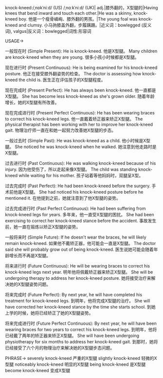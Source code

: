 knock-kneed:/ˌnɒkˈniːd/ (US) /ˌnɑːkˈniːd/ (UK)| adj.|膝外翻的，X型腿的|Having knees that bend inward and touch each other.|He was a skinny, knock-kneed boy. 他是一个瘦骨嶙峋、膝外翻的男孩。|The young foal was knock-kneed and clumsy. 小马驹膝盖外翻，步履蹒跚。|近义词：bowlegged (反义词), valgus|反义词：bowlegged|词性:形容词


USAGE->

一般现在时 (Simple Present):
He is knock-kneed. 他是X型腿。
Many children are knock-kneed when they are young. 很多小孩小时候都是X型腿。

现在进行时 (Present Continuous):
He is being examined for his knock-kneed posture. 他正在接受膝外翻姿势的检查。
The doctor is assessing how knock-kneed the child is. 医生正在评估孩子的X型腿程度。

现在完成时 (Present Perfect):
He has always been knock-kneed. 他一直都是X型腿。
She has become less knock-kneed as she's grown older. 随着年龄增长，她的X型腿有所改善。

现在完成进行时 (Present Perfect Continuous):
He has been wearing braces to correct his knock-kneed legs. 他一直戴着矫正器来矫正X型腿。
The physical therapist has been working with her to improve her knock-kneed gait.  物理治疗师一直在和她一起努力改善她X型腿的步态。

一般过去时 (Simple Past):
He was knock-kneed as a child. 他小时候是X型腿。
She noticed he was knock-kneed when he walked. 她注意到他走路时是X型腿。

过去进行时 (Past Continuous):
He was walking knock-kneed because of his injury. 因为他受伤了，所以走起来像X型腿。
The child was standing knock-kneed while waiting for his mother.  孩子站着等他妈妈时，双腿呈X型。


过去完成时 (Past Perfect):
He had been knock-kneed before the surgery. 手术前他是X型腿。
She had noticed his knock-kneed posture before he mentioned it. 在他提到之前，她就注意到了他X型腿的姿势。

过去完成进行时 (Past Perfect Continuous):
He had been suffering from knock-kneed legs for years. 多年来，他一直受X型腿的困扰。
She had been exercising to correct her knock-kneed stance before the accident. 事故发生前，她一直在锻炼以矫正X型腿的姿势。

一般将来时 (Simple Future):
If he doesn't wear the braces, he will likely remain knock-kneed. 如果他不戴矫正器，他可能会一直是X型腿。
The doctor said she will probably grow out of being knock-kneed. 医生说她可能会随着年龄增长而不再是X型腿。

将来进行时 (Future Continuous):
He will be wearing braces to correct his knock-kneed legs next year. 明年他将佩戴矫正器来矫正X型腿。
She will be undergoing therapy to address her knock-kneed posture. 她将接受治疗来解决她的X型腿姿势问题。

将来完成时 (Future Perfect):
By next year, he will have completed his treatment for knock-kneed legs. 到明年，他将完成X型腿的治疗。
She will have corrected her knock-kneed stance by the time she starts school. 到她上学的时候，她将已经矫正了她的X型腿姿势。

将来完成进行时 (Future Perfect Continuous):
By next year, he will have been wearing braces for two years to correct his knock-kneed legs. 到明年，他将已经戴了两年的矫正器来矫正X型腿。
She will have been undergoing physiotherapy for six months to address her knock-kneed gait. 到那时，她将已经接受了六个月的物理治疗来解决她的X型腿步态问题。


PHRASE->
severely knock-kneed 严重的X型腿
slightly knock-kneed 轻微的X型腿
noticeably knock-kneed 明显的X型腿
being knock-kneed  是X型腿
become knock-kneed  变成X型腿

